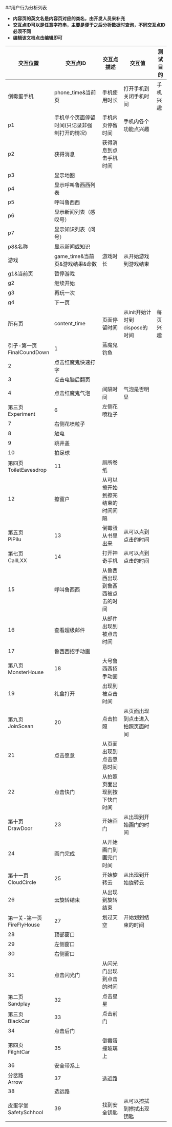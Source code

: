 ##用户行为分析列表

- **内容页的英文名是内容页对应的类名，由开发人员来补充**
- **交互点ID可以是任意字符串，主要是便于之后分析数据时查询，不同交互点ID必须不同**
- **编辑该文档点击编辑即可**


交互位置 | 交互点ID | 交互点描述 | 交互值 | 测试目的
---   | ---     | --- | --- | ---
倒霉蛋手机 | phone_time&当前页 | 手机使用时长 | 打开手机到关闭手机时间 | 手机兴趣
 | p1 | 手机单个页面停留时间(只记录非强制打开的情况) | 手机内页停留时间 | 手机内各个功能点兴趣
 | p2 | 获得消息 | 获得消息到点击手机时间
 | p3 | 显示地图
 | p4 | 显示呼叫鲁西西列表
 | p5 | 呼叫鲁西西
 | p6 | 显示新闻列表（感叹号）
 | p7 | 显示知识列表（问号）
 | p8&名称 | 显示新闻或知识
游戏 | game_time&当前页&游戏结果&命数 | 游戏时长 | 从开始游戏到游戏结束
 | g1&当前页 | 暂停游戏
 | g2 | 继续开始
 | g3 | 再玩一次
 | g4 | 下一页
所有页 | content_time | 页面停留时间 | 从init开始计时到dispose的时间 | 每页兴趣
引子-第一页<br>FinalCoundDown | 1 | 蓝魔鬼钓鱼 
 | 2 | 点击红魔鬼快速打字
 | 3 | 点击电脑后翻页
 | 4 | 点击红魔鬼气泡 | 间隔时间 | 气泡是否明显
第三页<br>Experiment | 6 | 左侧花喷粒子
 | 7 | 右侧花喷粒子
 | 8 | 触电
 | 9 | 跳井盖
 | 10 | 拍足球
第四页<br>ToiletEavesdrop | 11 | 厕所卷纸
 | 12 | 擦窗户 | 从可以擦开始到擦完结束的时间间隔
第五页<br>PiPilu | 13 | 倒霉蛋从书里出来 | 从可以点到点击的时间
第七页<br>CallLXX | 14 | 打开神奇手机 | 从可以点到点击的时间
 | 15 | 呼叫鲁西西 | 从鲁西西出现到鲁西西被点击的时间
 | 16 | 查看超级邮件 | 从邮件出现到被点击时间
 | 17 | 鲁西西招手动画 |
第八页<br>MonsterHouse | 18 | 大号鲁西西招手动画
 | 19 | 礼盒打开 | 出现到被点击时间
第九页<br>JoinScean | 20 | 点击拍照 | 从页面出现到点击进入拍照页面时间
 | 21 | 点击愿意 | 从页面出现到点击愿意时间
 | 22 | 点击快门 | 从拍照页面出现到按下快门时间
第十页<br>DrawDoor | 23 | 开始画门 | 从出现到开始画门的时间
 | 24 | 画门完成 | 从开始画门到画完门时间
第十一页<br>CloudCircle | 25 | 开始旋转云 | 从出现到开始旋转云
 | 26 | 云旋转结束 | 从出现到旋转结束
第一关-第一页<br>FireFlyHouse | 27 | 划过天空 | 开始划到结束的时间 
 | 28 | 顶部窗口 
 | 29 | 左侧窗口
 | 30 | 右侧窗口
 | 31 | 点击闪光门 | 从闪光门出现到点击的时间
第二页<br>Sandplay | 32 | 点击星星
第三页<br>BlackCar | 33 | 点击前门 
 | 34 | 点击后门
第四页<br>FilghtCar | 35 | 倒霉蛋撞玻璃上 |
 | 36 | 安全带系上
分岔路<br>Arrow | 37 | 选近路
 | 38 | 选远路
皮蛋学堂<br>SafetySchhool | 39 | 找到安全钥匙 | 从可以擦拭到擦拭出现钥匙
